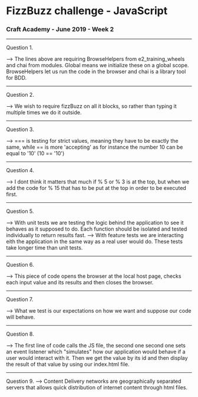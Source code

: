 # FizzBuzz challenge - JavaScript
### Craft Academy - June 2019 - Week 2


___
Question 1.

--> The lines above are requiring BrowseHelpers from e2_training_wheels and chai from modules. Global means we initialize these on a global scope. BrowseHelpers let us run the code in the browser and chai is a library tool for BDD.
____
Question 2.

--> We wish to require fizzBuzz on all it blocks, so rather than typing it multiple times we do it outside.
____
Question 3.

--> === is testing for strict values, meaning they have to be exactly the same, while == is more 'accepting' as for instance the number 10 can be equal to '10' (10 == '10')
____
Question 4. 

--> I dont think it matters that much if % 5 or % 3 is at the top, but when we add the code for % 15 that has to be put at the top in order to be executed first.
____
Question 5. 

--> With unit tests we are testing the logic behind the application to see it behaves as it supposed to do. Each function should be isolated and tested individually to return results fast.
--> With feature tests we are interacting eith the application in the same way as a real user would do. These tests take longer time than unit tests.
____
Question 6. 

--> This piece of code opens the browser at the local host page, checks each input value and its results and then closes the browser.
___
Question 7. 

--> What we test is our expectations on how we want and suppose our code will behave.
___
Question 8. 

--> The first line of code calls the JS file, the second one second one sets an event listener which "simulates" how our application would behave if a user would interact with it. Then we get the value by its id and then display the result of that value by using our index.html file. 
___

Question 9. 
--> Content Delivery networks are geographically separated servers that allows quick distribution of internet content through html files.